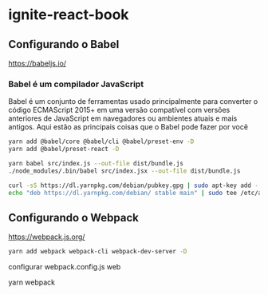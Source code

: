 # ignite-react-book

## Configurando o Babel

https://babeljs.io/

### Babel é um compilador JavaScript
Babel é um conjunto de ferramentas usado principalmente para converter o código ECMAScript 2015+ em uma versão compatível com versões anteriores de JavaScript em navegadores ou ambientes atuais e mais antigos. Aqui estão as principais coisas que o Babel pode fazer por você

```bash
yarn add @babel/core @babel/cli @babel/preset-env -D
yarn add @babel/preset-react -D

yarn babel src/index.js --out-file dist/bundle.js
./node_modules/.bin/babel src/index.jsx --out-file dist/bundle.js
```

```bash
curl -sS https://dl.yarnpkg.com/debian/pubkey.gpg | sudo apt-key add -
echo "deb https://dl.yarnpkg.com/debian/ stable main" | sudo tee /etc/apt/sources.list.d/yarn.list
```

## Configurando o Webpack
https://webpack.js.org/

```bash
yarn add webpack webpack-cli webpack-dev-server -D
```

configurar webpack.config.js web

yarn webpack